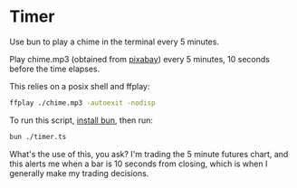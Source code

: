 # Timer

Use bun to play a chime in the terminal every 5 minutes.


Play chime.mp3 (obtained from [pixabay](https://pixabay.com/)) every 5 minutes, 10 seconds before the
time elapses.

This relies on a posix shell and ffplay:

```bash
ffplay ./chime.mp3 -autoexit -nodisp
```

To run this script, [install bun](https://bun.sh/), then run:

```bash
bun ./timer.ts
```

What's the use of this, you ask? I'm trading the 5 minute futures chart, and this alerts me when a bar is 10 seconds from closing, which is when I generally make my trading decisions.

